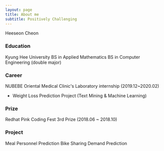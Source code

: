 ```yaml
---
layout: page
title: About me
subtitle: Positively Challenging
---
```


Heeseon Cheon

### Education
Kyung Hee University
BS in Applied Mathematics
BS in Computer Engineering (double major)

### Career
NUBEBE Oriental Medical Clinic's Laboratory internship (2019.12~2020.02)
- Weight Loss Prediction Project (Text Mining & Machine Learning)

### Prize
Redhat Pink Coding Fest 3rd Prize (2018.06 ~ 2018.10)

### Project
Meal Personnel Prediction
Bike Sharing Demand Prediction
